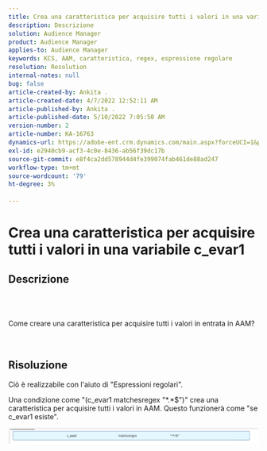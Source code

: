 ```yaml
---
title: Crea una caratteristica per acquisire tutti i valori in una variabile c_evar1
description: Descrizione
solution: Audience Manager
product: Audience Manager
applies-to: Audience Manager
keywords: KCS, AAM, caratteristica, regex, espressione regolare
resolution: Resolution
internal-notes: null
bug: false
article-created-by: Ankita .
article-created-date: 4/7/2022 12:52:11 AM
article-published-by: Ankita .
article-published-date: 5/10/2022 7:05:50 AM
version-number: 2
article-number: KA-16763
dynamics-url: https://adobe-ent.crm.dynamics.com/main.aspx?forceUCI=1&pagetype=entityrecord&etn=knowledgearticle&id=da96daf3-0cb6-ec11-983f-000d3a5d0d94
exl-id: e2940cb9-acf3-4c0e-8436-ab56f39dc17b
source-git-commit: e8f4ca2dd578944d4fe399074fab461de88ad247
workflow-type: tm+mt
source-wordcount: '79'
ht-degree: 3%

---
```


# Crea una caratteristica per acquisire tutti i valori in una variabile c_evar1

## Descrizione

<br><br><br>Come creare una caratteristica per acquisire tutti i valori in entrata in AAM?<br><br><br>

## Risoluzione


Ciò è realizzabile con l&#39;aiuto di &quot;Espressioni regolari&quot;.

Una condizione come &quot;(c_evar1 matchesregex &quot;\*.\*$&quot;)&quot; crea una caratteristica per acquisire tutti i valori in AAM. Questo funzionerà come &quot;se c_evar1 esiste&quot;.



![](assets/1b1452cb-a86b-eb11-a812-00224803aaf7.png)
